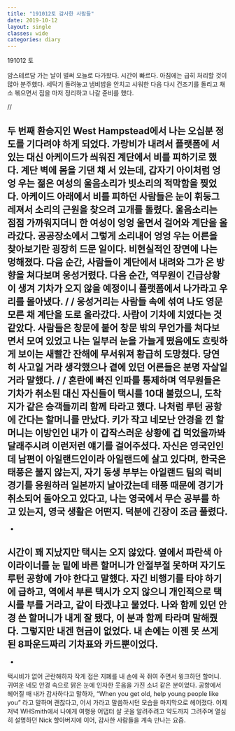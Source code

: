 ```yaml
---
title: "191012토 감사한 사람들"
date: 2019-10-12
layout: single
classes: wide
categories: diary
---
```


191012 토

암스테르담 가는 날이 벌써 오늘로 다가왔다. 시간이 빠르다. 아침에는 급히 처리할 것이 많아 분주했다. 세탁기 돌려놓고 냄비밥을 안치고 샤워한 다음 다시 건조기를 돌리고 채소 볶으면서 짐을 마저 정리하고 나갈 준비를 했다.

//


두 번째 환승지인 West Hampstead에서 나는 오십분 정도를 기다려야 하게 되었다. 가랑비가 내려서 플랫폼에 서 있는 대신 아케이드가 씌워진 계단에서 비를 피하기로 했다. 계단 벽에 몸을 기댄 채 서 있는데, 갑자기 아이처럼 엉엉 우는 젊은 여성의 울음소리가 빗소리의 적막함을 찢었다. 아케이드 아래에서 비를 피하던 사람들은 눈이 휘둥그레져서 소리의 근원을 찾으려 고개를 돌렸다. 울음소리는 점점 가까워지더니 한 여성이 엉엉 울면서 걸어와 계단을 올라갔다. 공공장소에서 그렇게 소리내어 엉엉 우는 어른을 찾아보기란 굉장히 드문 일이다. 비현실적인 장면에 나는 멍해졌다. 다음 순간, 사람들이 계단에서 내려와 그가 온 방향을 쳐다보며 웅성거렸다. 다음 순간, 역무원이 긴급상황이 생겨 기차가 오지 않을 예정이니 플랫폼에서 나가라고 우리를 몰아냈다.
/
/
웅성거리는 사람들 속에 섞여 나도 영문 모른 채 계단을 도로 올라갔다. 사람이 기차에 치였다는 것 같았다. 사람들은 창문에 붙어 창문 밖의 무언가를 쳐다보면서 모여 있었고 나는 일부러 눈을 가늘게 떴음에도 흐릿하게 보이는 새빨간 잔해에 무서워져 황급히 도망쳤다. 당연히 사고일 거라 생각했으나 곁에 있던 어른들은 분명 자살일 거라 말했다.
/
/
혼란에 빠진 인파를 통제하며 역무원들은 기차가 취소된 대신 자신들이 택시를 10대 불렀으니, 도착지가 같은 승객들끼리 함께 타라고 했다.
나처럼 루턴 공항에 간다는 할머니를 만났다. 키가 작고 네모난 안경을 낀 할머니는 이방인인 내가 이 갑작스러운 상황에 겁 먹었을까봐 달래주시려 이런저런 얘기를 걸어주셨다. 자신은 영국인인데 남편이 아일랜드인이라 아일랜드에 살고 있다며, 한국은 태풍은 불지 않는지, 자기 동생 부부는 아일랜드 팀의 럭비 경기를 응원하러 일본까지 날아갔는데 태풍 때문에 경기가 취소되어 돌아오고 있다고, 나는 영국에서 무슨 공부를 하고 있는지, 영국 생활은 어떤지. 덕분에 긴장이 조금 풀렸다.
-
-
시간이 꽤 지났지만 택시는 오지 않았다. 옆에서 파란색 아이라이너를 눈 밑에 바른 할머니가 안절부절 못하며 자기도 루턴 공항에 가야 한다고 말했다. 자긴 비행기를 타야 하기에 급하고, 역에서 부른 택시가 오지 않으니 개인적으로 택시를 부를 거라고, 같이 타겠냐고 물었다. 나와 함께 있던 안경 쓴 할머니가 내게 잘 됐다, 이 분과 함께 타라며 말해줬다. 그렇지만 내겐 현금이 없었다. 내 손에는 이젠 못 쓰게 된 8파운드짜리 기차표와 카드뿐이었다.
-
-
택시비가 없어 곤란해하자 작게 접은 지폐를 내 손에 꼭 쥐여 주면서 윙크하던 할머니. 귀여운 네모 안경 속으로 맑은 눈에 인자한 웃음을 가진 소녀 같은 분이었다. 공항에서 헤어질 때 내가 감사하다고 말하자, “When you get old, help young people like you” 라고 말하며 괜찮다고, 어서 가라고 말씀하시던 모습을 마지막으로 헤어졌다. 어제 저녁 WHSmith에서 나에게 여행용 어댑터 살 곳을 알려주려고 약도까지 그려주며 열심히 설명하던 Nick 할아버지에 이어, 감사한 사람들을 계속 만나는 요즘.
